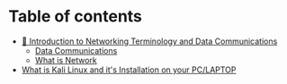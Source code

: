 # Table of contents

* [👋 Introduction to Networking Terminology and Data Communications](README.md)
  * [Data Communications](introduction-to-networking-terminology-and-data-communications/data-communications.md)
  * [What is Network](introduction-to-networking-terminology-and-data-communications/what-is-network.md)
* [What is Kali Linux and it's Installation on your PC/LAPTOP](what-is-kali-linux-and-its-installation-on-your-pc-laptop.md)
